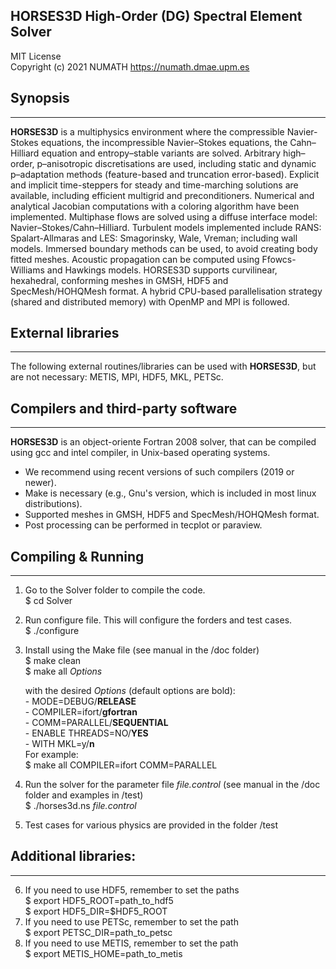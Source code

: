 ## HORSES3D High-Order (DG) Spectral Element Solver                  

MIT License                                      
Copyright (c) 2021 NUMATH https://numath.dmae.upm.es                 

## Synopsis
-----------
**HORSES3D** is a multiphysics environment where the compressible Navier-Stokes equations, the incompressible Navier–Stokes equations, the Cahn–Hilliard equation and entropy–stable variants are solved. Arbitrary high–order, p–anisotropic discretisations are used, including static and dynamic p–adaptation methods (feature-based and truncation error-based). Explicit and implicit time-steppers for steady and time-marching solutions are available, including efficient multigrid and preconditioners. Numerical and analytical Jacobian computations with a coloring algorithm have been implemented. Multiphase flows are solved using a diffuse interface model: Navier–Stokes/Cahn–Hilliard. Turbulent models implemented include RANS: Spalart-Allmaras and LES: Smagorinsky, Wale, Vreman; including wall models. Immersed boundary methods can be used, to avoid creating body fitted meshes. Acoustic propagation can be computed using Ffowcs-Williams and Hawkings models.
HORSES3D supports curvilinear, hexahedral, conforming meshes in GMSH, HDF5 and SpecMesh/HOHQMesh format. A hybrid CPU-based parallelisation strategy (shared and distributed memory) with OpenMP and MPI is followed.  

## External libraries
-----------
The following external routines/libraries can be used with **HORSES3D**, but are not necessary: METIS, MPI, HDF5, MKL, PETSc.  


## Compilers and third-party software
-----------
**HORSES3D** is an object-oriente Fortran 2008 solver, that can be compiled using gcc and intel compiler, in Unix-based operating systems. 
- We recommend using recent versions of such compilers (2019 or newer).
- Make is necessary (e.g., Gnu's version, which is included in most linux distributions).
- Supported meshes in GMSH, HDF5 and SpecMesh/HOHQMesh format.
- Post processing can be performed in tecplot or paraview.  


## Compiling & Running 
-----------
1. Go to the Solver folder to compile the code.  
        $ cd Solver  
2. Run configure file. This will configure the forders and test cases.  
        $ ./configure  
3. Install using the Make file (see manual in the /doc folder)  
        $ make clean  
        $ make all *Options*

	with the desired *Options* (default options are bold):  
         - MODE=DEBUG/**RELEASE**  
         - COMPILER=ifort/**gfortran**  
         - COMM=PARALLEL/**SEQUENTIAL**   
         - ENABLE THREADS=NO/**YES**  
         - WITH MKL=y/**n**  
    For example:  
         $ make all COMPILER=ifort COMM=PARALLEL  

4. Run the solver for the parameter file *file.control* (see manual in the /doc folder and examples in /test)  
        $ ./horses3d.ns *file.control*  
5. Test cases for various physics are provided in the folder /test  

## Additional libraries:  
-----------  
6. If you need to use HDF5, remember to set the paths  
        $ export HDF5_ROOT=path_to_hdf5  
        $ export HDF5_DIR=$HDF5_ROOT  
7. If you need to use PETSc, remember to set the path  
        $ export PETSC_DIR=path_to_petsc  
8. If you need to use METIS, remember to set the path  
        $ export METIS_HOME=path_to_metis  
